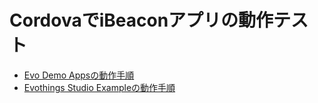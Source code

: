 CordovaでiBeaconアプリの動作テスト
=====

- [Evo Demo Appsの動作手順](./EvoDemoApps.md)
- [Evothings Studio Exampleの動作手順](./EvothingsStudioExample.md)




